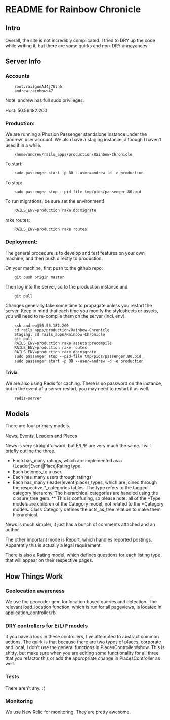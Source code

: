 # README for Rainbow Chronicle
## Intro
Overall, the site is not incredibly complicated. I tried to DRY up the code while writing it, but there are some quirks and non-DRY annoyances.

## Server Info
### Accounts
		root:railgunAJ4j7Gln6
		andrew:rainbows47

Note: andrew has full sudo privileges.

Host: 50.56.182.200

### Production:
We are running a Phusion Passenger standalone instance under the 'andrew' user account. We also have a staging instance, although I haven't used it in a while.

		/home/andrew/rails_apps/production/Rainbow-Chronicle

To start:

		sudo passenger start -p 80 --user=andrew -d -e production
To stop:

		sudo passenger stop --pid-file tmp/pids/passenger.80.pid

To run migrations, be sure set the environment!

		RAILS_ENV=production rake db:migrate
		
rake routes:

		RAILS_ENV=production rake routes

### Deployment:
The general procedure is to develop and test features on your own machine, and then push directly to production.

On your machine, first push to the github repo:

		git push origin master
Then log into the server, cd to the production instance and

		git pull
Changes generally take some time to propagate unless you restart the server. Keep in mind that each time you modify the stylesheets or assets, you will need to re-compile them on the server (incl. env).

		ssh andrew@50.56.182.200
		cd rails_apps/production/Rainbow-Chronicle
		Staging: cd rails_apps/Rainbow-Chronicle
		git pull
		RAILS_ENV=production rake assets:precompile
		RAILS_ENV=production rake routes
		RAILS_ENV=production rake db:migrate
		sudo passenger stop --pid-file tmp/pids/passenger.80.pid
		sudo passenger start -p 80 --user=andrew -d -e production
		
		
		
		
#### Trivia
We are also using Redis for caching. There is no password on the instance, but in the event of a server restart, you may need to restart it as well.

		redis-server

## Models

There are four primary models.

News, Events, Leaders and Places

News is very straightforward, but E/L/P are very much the same. I will briefly outline the three.

* Each has_many ratings, which are implemented as a (Leader|Event|Place)Rating type.
* Each belongs_to a user.
* Each has_many users through ratings
* Each has\_many (leader|event|place)_types, which are joined through the respective *\_categories tables. The type refers to the tagged category hierarchy. The hierarchical categories are handled using the closure\_tree gem.
** This is confusing, so please note: all of the \*Type models are children of the Category model, not related to the *Category models. Class Category defines the acts\_as\_tree relation to make them hierarchical.

News is much simpler, it just has a bunch of comments attached and an author.

The other important mode is Report, which handles reported postings. Apparently this is actually a legal requirement.

There is also a Rating model, which defines questions for each listing type that will appear on their respective pages.

## How Things Work
### Geolocation awareness
We use the geocoder gem for location based queries and detection. The relevant load\_location function, which is run for all pageviews, is located in application\_controller.rb
### DRY controllers for E/L/P models
If you have a look in these controllers, I've attempted to abstract common actions. The quirk is that because there are two types of places, corporate and local, I don't use the general functions in PlacesController#show. This is shitty, but make sure when you are editing some functionality for all three that you refactor this or add the appropriate change in PlacesController as well.
### Tests
There aren't any. :(
### Monitoring
We use New Relic for monitoring. They are pretty awesome.
